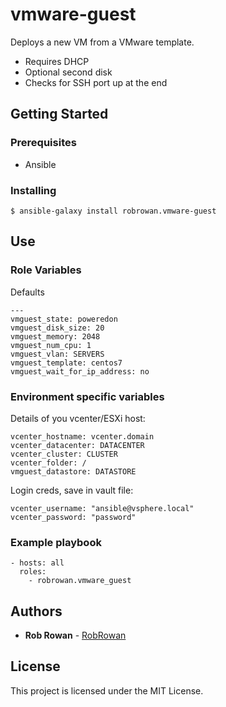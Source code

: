 # vmware-guest

Deploys a new VM from a VMware template.

* Requires DHCP
* Optional second disk
* Checks for SSH port up at the end

## Getting Started

### Prerequisites

* Ansible

### Installing

```
$ ansible-galaxy install robrowan.vmware-guest
```

## Use

### Role Variables

Defaults

```
---
vmguest_state: poweredon
vmguest_disk_size: 20
vmguest_memory: 2048
vmguest_num_cpu: 1
vmguest_vlan: SERVERS
vmguest_template: centos7
vmguest_wait_for_ip_address: no
```

### Environment specific variables

Details of you vcenter/ESXi host:

```
vcenter_hostname: vcenter.domain
vcenter_datacenter: DATACENTER
vcenter_cluster: CLUSTER
vcenter_folder: /
vmguest_datastore: DATASTORE
```

Login creds, save in vault file:

```
vcenter_username: "ansible@vsphere.local"
vcenter_password: "password"
```

### Example playbook

```
- hosts: all
  roles:
    - robrowan.vmware_guest
```

## Authors

* **Rob Rowan** - [RobRowan](https://github.com/robrowan)

## License

This project is licensed under the MIT License.
